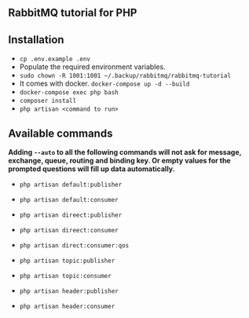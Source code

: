 RabbitMQ tutorial for PHP
---

## Installation
- `cp .env.example .env`
- Populate the required environment variables.
- `sudo chown -R 1001:1001 ~/.backup/rabbitmq/rabbitmq-tutorial`
- It comes with docker. `docker-compose up -d --build`
- `docker-compose exec php bash`
- `composer install`
- `php artisan <command to run>`


## Available commands
**Adding `--auto` to all the following commands will not ask for message, exchange, queue, routing and binding key. Or empty values for the prompted questions will fill up data automatically.**
 
- `php artisan default:publisher`
- `php artisan default:consumer`

- `php artisan direect:publisher`
- `php artisan direect:consumer`

- `php artisan direct:consumer:qos`

- `php artisan topic:publisher`
- `php artisan topic:consumer`

- `php artisan header:publisher`
- `php artisan header:consumer`
